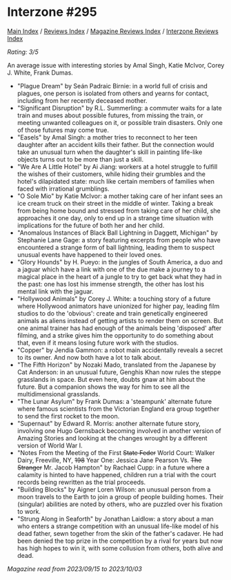 # Interzone #295

[Main Index](../../../README.md) / [Reviews Index](../../README.md) / [Magazine Reviews Index](../README.md) / [Interzone Reviews Index](README.md)

*Rating: 3/5*

An average issue with interesting stories by Amal Singh, Katie McIvor, Corey J. White, Frank Dumas.

- "Plague Dream" by Seán Padraic Birnie: in a world full of crisis and plagues, one person is isolated from others and yearns for contact, including from her recently deceased mother.
- "Significant Disruption" by R.L. Summerling: a commuter waits for a late train and muses about possible futures, from missing the train, or meeting unwanted colleagues on it, or possible train disasters. Only one of those futures may come true.
- "Easels" by Amal Singh: a mother tries to reconnect to her teen daughter after an accident kills their father. But the connection would take an unusual turn when the daughter's skill in painting life-like objects turns out to be more than just a skill.
- "We Are A Little Hotel" by Ai Jiang: workers at a hotel struggle to fulfill the wishes of their customers, while hiding their grumbles and the hotel's dilapidated state: much like certain members of families when faced with irrational grumblings.
- "O Sole Mio" by Katie McIvor: a mother taking care of her infant sees an ice cream truck on their street in the middle of winter. Taking a break from being home bound and stressed from taking care of her child, she approaches it one day, only to end up in a strange time situation with implications for the future of both her and her child.
- "Anomalous Instances of Black Ball Lightning in Daggett, Michigan" by Stephanie Lane Gage: a story featuring excerpts from people who have encountered a strange form of ball lightning, leading them to suspect unusual events have happened to their loved ones.
- "Glory Hounds" by H. Pueyo: in the jungles of South America, a duo and a jaguar which have a link with one of the due make a journey to a magical place in the heart of a jungle to try to get back what they had in the past: one has lost his immense strength, the other has lost his mental link with the jaguar.
- "Hollywood Animals" by Corey J. White: a touching story of a future where Hollywood animators have unionized for higher pay, leading film studios to do the 'obvious': create and train genetically engineered animals as aliens instead of getting artists to render them on screen. But one animal trainer has had enough of the animals being 'disposed' after filming, and a strike gives him the opportunity to do something about that, even if it means losing future work with the studios.
- "Copper" by Jendia Gammon: a robot main accidentally reveals a secret to its owner. And now both have a lot to talk about.
- "The Fifth Horizon" by Nozaki Mado, translated from the Japanese by Cat Anderson: in an unusual future, Genghis Khan now rules the steppe grasslands in space. But even here, doubts gnaw at him about the future. But a companion shows the way for him to see all the multidimensional grasslands.
- "The Lunar Asylum" by Frank Dumas: a 'steampunk' alternate future where famous scientists from the Victorian England era group together to send the first rocket to the moon.
- "Supernaut" by Edward R. Morris: another alternate future story, involving one Hugo Gernsback becoming involved in another version of Amazing Stories and looking at the changes wrought by a different version of World War I.
- "Notes From the Meeting of the First ~~State Feder~~ World Court: Walker Dairy, Freeville, NY, ~~198~~ Year One: Jessica Jane Pearson Vs. ~~The Stranger~~ Mr. Jacob Hampton" by Rachael Cupp: in a future where a calamity is hinted to have happened, children run a trial with the court records being rewritten as the trial proceeds.
- "Building Blocks" by Aigner Loren Wilson: an unusual person from a moon travels to the Earth to join a group of people building homes. Their (singular) abilities are noted by others, who are puzzled over his fixation to work.
- "Strung Along in Seaforth" by Jonathan Laidlow: a story about a man who enters a strange competition with an unusual life-like model of his dead father, sewn together from the skin of the father's cadaver. He had been denied the top prize in the competition by a rival for years but now has high hopes to win it, with some collusion from others, both alive and dead.

*Magazine read from 2023/09/15 to 2023/10/03*
